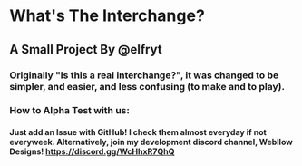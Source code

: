 # What's The Interchange?

## A Small Project By @elfryt

### Originally "Is this a real interchange?", it was changed to be simpler, and easier, and less confusing (to make and to play).

### How to Alpha Test with us:
#### Just add an Issue with GitHub! I check them almost everyday if not everyweek. Alternatively, join my development discord channel, Webllow Designs! https://discord.gg/WcHhxR7QhQ

